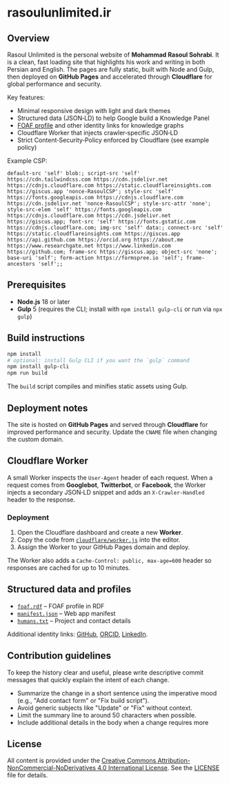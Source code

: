 # rasoulunlimited.ir

## Overview

Rasoul Unlimited is the personal website of **Mohammad Rasoul Sohrabi**. It is a
clean, fast loading site that highlights his work and writing in both Persian
and English. The pages are fully static, built with Node and Gulp, then
deployed on **GitHub Pages** and accelerated through **Cloudflare** for global
performance and security.

Key features:

- Minimal responsive design with light and dark themes
- Structured data (JSON‑LD) to help Google build a Knowledge Panel
- [FOAF profile](foaf.rdf) and other identity links for knowledge graphs
- Cloudflare Worker that injects crawler‑specific JSON‑LD
- Strict Content‑Security‑Policy enforced by Cloudflare (see example policy)


Example CSP:

```
default-src 'self' blob:; script-src 'self' https://cdn.tailwindcss.com https://cdn.jsdelivr.net https://cdnjs.cloudflare.com https://static.cloudflareinsights.com https://giscus.app 'nonce-RasoulCSP'; style-src 'self' https://fonts.googleapis.com https://cdnjs.cloudflare.com https://cdn.jsdelivr.net 'nonce-RasoulCSP'; style-src-attr 'none'; style-src-elem 'self' https://fonts.googleapis.com https://cdnjs.cloudflare.com https://cdn.jsdelivr.net https://giscus.app; font-src 'self' https://fonts.gstatic.com https://cdnjs.cloudflare.com; img-src 'self' data:; connect-src 'self' https://static.cloudflareinsights.com https://giscus.app https://api.github.com https://orcid.org https://about.me https://www.researchgate.net https://www.linkedin.com https://github.com; frame-src https://giscus.app; object-src 'none'; base-uri 'self'; form-action https://formspree.io 'self'; frame-ancestors 'self';;
```

## Prerequisites

- **Node.js** 18 or later
- **Gulp** 5 (requires the CLI; install with `npm install gulp-cli` or run via `npx gulp`)

## Build instructions

```bash
npm install
# optional: install Gulp CLI if you want the `gulp` command
npm install gulp-cli
npm run build
```

The `build` script compiles and minifies static assets using Gulp.

## Deployment notes

The site is hosted on **GitHub Pages** and served through **Cloudflare** for improved performance and security. Update the `CNAME` file when changing the custom domain.

## Cloudflare Worker

A small Worker inspects the `User-Agent` header of each request. When a request
comes from **Googlebot**, **Twitterbot**, or **Facebook**, the Worker injects a
secondary JSON‑LD snippet and adds an `X-Crawler-Handled` header to the response.

### Deployment

1. Open the Cloudflare dashboard and create a new **Worker**.
2. Copy the code from [`cloudflare/worker.js`](cloudflare/worker.js) into the editor.
3. Assign the Worker to your GitHub Pages domain and deploy.

The Worker also adds a `Cache-Control: public, max-age=600` header so
responses are cached for up to 10 minutes.

## Structured data and profiles

- [`foaf.rdf`](foaf.rdf) – FOAF profile in RDF
- [`manifest.json`](manifest.json) – Web app manifest
- [`humans.txt`](humans.txt) – Project and contact details

Additional identity links: [GitHub](https://github.com/RasoulUnlimited), [ORCID](https://orcid.org/0009-0004-7177-2080), [LinkedIn](https://www.linkedin.com/in/rasoulunlimited).

## Contribution guidelines

To keep the history clear and useful, please write descriptive commit messages that quickly explain the intent of each change.

- Summarize the change in a short sentence using the imperative mood (e.g., "Add contact form" or "Fix build script").
- Avoid generic subjects like "Update" or "Fix" without context.
- Limit the summary line to around 50 characters when possible.
- Include additional details in the body when a change requires more

## License

All content is provided under the [Creative Commons Attribution-NonCommercial-NoDerivatives 4.0 International License](https://creativecommons.org/licenses/by-nc-nd/4.0/). See the [LICENSE](LICENSE) file for details.
